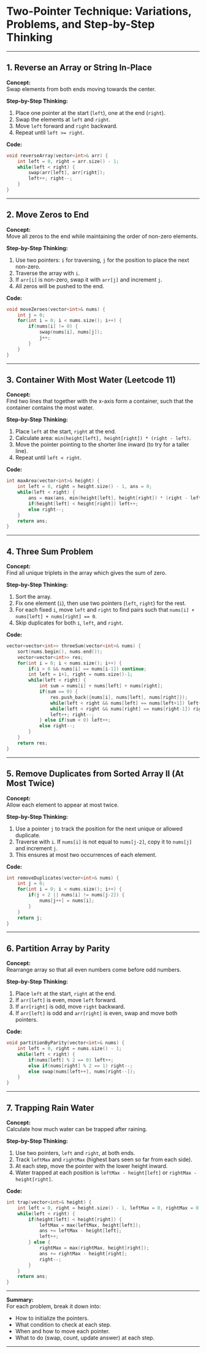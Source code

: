 
# Two-Pointer Technique: Variations, Problems, and Step-by-Step Thinking

---

## 1. Reverse an Array or String In-Place

**Concept:**  
Swap elements from both ends moving towards the center.

**Step-by-Step Thinking:**
1. Place one pointer at the start (`left`), one at the end (`right`).
2. Swap the elements at `left` and `right`.
3. Move `left` forward and `right` backward.
4. Repeat until `left >= right`.

**Code:**
```cpp
void reverseArray(vector<int>& arr) {
    int left = 0, right = arr.size() - 1;
    while(left < right) {
        swap(arr[left], arr[right]);
        left++; right--;
    }
}
```

---

## 2. Move Zeros to End

**Concept:**  
Move all zeros to the end while maintaining the order of non-zero elements.

**Step-by-Step Thinking:**
1. Use two pointers: `i` for traversing, `j` for the position to place the next non-zero.
2. Traverse the array with `i`.
3. If `arr[i]` is non-zero, swap it with `arr[j]` and increment `j`.
4. All zeros will be pushed to the end.

**Code:**
```cpp
void moveZeroes(vector<int>& nums) {
    int j = 0;
    for(int i = 0; i < nums.size(); i++) {
        if(nums[i] != 0) {
            swap(nums[i], nums[j]);
            j++;
        }
    }
}
```

---

## 3. Container With Most Water (Leetcode 11)

**Concept:**  
Find two lines that together with the x-axis form a container, such that the container contains the most water.

**Step-by-Step Thinking:**
1. Place `left` at the start, `right` at the end.
2. Calculate area: `min(height[left], height[right]) * (right - left)`.
3. Move the pointer pointing to the shorter line inward (to try for a taller line).
4. Repeat until `left < right`.

**Code:**
```cpp
int maxArea(vector<int>& height) {
    int left = 0, right = height.size() - 1, ans = 0;
    while(left < right) {
        ans = max(ans, min(height[left], height[right]) * (right - left));
        if(height[left] < height[right]) left++;
        else right--;
    }
    return ans;
}
```

---

## 4. Three Sum Problem

**Concept:**  
Find all unique triplets in the array which gives the sum of zero.

**Step-by-Step Thinking:**
1. Sort the array.
2. Fix one element (`i`), then use two pointers (`left`, `right`) for the rest.
3. For each fixed `i`, move `left` and `right` to find pairs such that `nums[i] + nums[left] + nums[right] == 0`.
4. Skip duplicates for both `i`, `left`, and `right`.

**Code:**
```cpp
vector<vector<int>> threeSum(vector<int>& nums) {
    sort(nums.begin(), nums.end());
    vector<vector<int>> res;
    for(int i = 0; i < nums.size(); i++) {
        if(i > 0 && nums[i] == nums[i-1]) continue;
        int left = i+1, right = nums.size()-1;
        while(left < right) {
            int sum = nums[i] + nums[left] + nums[right];
            if(sum == 0) {
                res.push_back({nums[i], nums[left], nums[right]});
                while(left < right && nums[left] == nums[left+1]) left++;
                while(left < right && nums[right] == nums[right-1]) right--;
                left++; right--;
            } else if(sum < 0) left++;
            else right--;
        }
    }
    return res;
}
```

---

## 5. Remove Duplicates from Sorted Array II (At Most Twice)

**Concept:**  
Allow each element to appear at most twice.

**Step-by-Step Thinking:**
1. Use a pointer `j` to track the position for the next unique or allowed duplicate.
2. Traverse with `i`. If `nums[i]` is not equal to `nums[j-2]`, copy it to `nums[j]` and increment `j`.
3. This ensures at most two occurrences of each element.

**Code:**
```cpp
int removeDuplicates(vector<int>& nums) {
    int j = 0;
    for(int i = 0; i < nums.size(); i++) {
        if(j < 2 || nums[i] != nums[j-2]) {
            nums[j++] = nums[i];
        }
    }
    return j;
}
```

---

## 6. Partition Array by Parity

**Concept:**  
Rearrange array so that all even numbers come before odd numbers.

**Step-by-Step Thinking:**
1. Place `left` at the start, `right` at the end.
2. If `arr[left]` is even, move `left` forward.
3. If `arr[right]` is odd, move `right` backward.
4. If `arr[left]` is odd and `arr[right]` is even, swap and move both pointers.

**Code:**
```cpp
void partitionByParity(vector<int>& nums) {
    int left = 0, right = nums.size() - 1;
    while(left < right) {
        if(nums[left] % 2 == 0) left++;
        else if(nums[right] % 2 == 1) right--;
        else swap(nums[left++], nums[right--]);
    }
}
```

---

## 7. Trapping Rain Water

**Concept:**  
Calculate how much water can be trapped after raining.

**Step-by-Step Thinking:**
1. Use two pointers, `left` and `right`, at both ends.
2. Track `leftMax` and `rightMax` (highest bars seen so far from each side).
3. At each step, move the pointer with the lower height inward.
4. Water trapped at each position is `leftMax - height[left]` or `rightMax - height[right]`.

**Code:**
```cpp
int trap(vector<int>& height) {
    int left = 0, right = height.size() - 1, leftMax = 0, rightMax = 0, ans = 0;
    while(left < right) {
        if(height[left] < height[right]) {
            leftMax = max(leftMax, height[left]);
            ans += leftMax - height[left];
            left++;
        } else {
            rightMax = max(rightMax, height[right]);
            ans += rightMax - height[right];
            right--;
        }
    }
    return ans;
}
```

---

**Summary:**  
For each problem, break it down into:
- How to initialize the pointers.
- What condition to check at each step.
- When and how to move each pointer.
- What to do (swap, count, update answer) at each step.


---